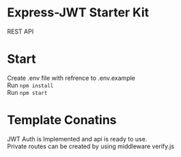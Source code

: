 # Express-JWT Starter Kit
REST API

# Start
Create .env file with refrence to .env.example  
Run `npm install`   
Run `npm start`

# Template Conatins
JWT Auth is Implemented and api is ready to use.   
Private routes can be created by using middleware verify.js
